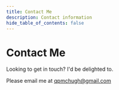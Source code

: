 ```yaml
---
title: Contact Me
description: Contact information
hide_table_of_contents: false
---
```


# Contact Me
Looking to get in touch? I'd be delighted to.

Please email me at [qpmchugh@gmail.com](mailto:qpmchugh@gmail.com)